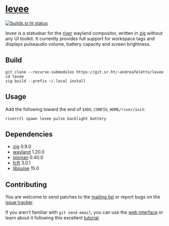 
# [levee]

[![builds.sr.ht status](https://builds.sr.ht/~andreafeletto/levee/commits/main.svg)](https://builds.sr.ht/~andreafeletto/levee/commits/main)

levee is a statusbar for the [river] wayland compositor, written in [zig]
without any UI toolkit. It currently provides full support for workspace tags
and displays pulseaudio volume, battery capacity and screen brightness.

## Build

```
git clone --recurse-submodules https://git.sr.ht/~andreafeletto/levee
cd levee
zig build --prefix ~/.local install
```

## Usage

Add the following toward the end of `$XDG_CONFIG_HOME/river/init`:

```
riverctl spawn levee pulse backlight battery
```

## Dependencies

* [zig] 0.9.0
* [wayland] 1.20.0
* [pixman] 0.40.0
* [fcft] 3.0.1
* [libpulse] 15.0

## Contributing

You are welcome to send patches to the [mailing list] or report bugs on the
[issue tracker].

If you aren't familiar with `git send-email`, you can use the [web interface]
or learn about it following this excellent [tutorial].

[levee]: https://sr.ht/~andreafeletto/levee
[river]: https://github.com/riverwm/river/
[zig]: https://ziglang.org/
[wayland]: https://wayland.freedesktop.org/
[pixman]: http://pixman.org/
[fcft]: https://codeberg.org/dnkl/fcft/
[libpulse]: https://www.freedesktop.org/wiki/Software/PulseAudio/
[mailing list]: https://lists.sr.ht/~andreafeletto/public-inbox
[issue tracker]: https://todo.sr.ht/~andreafeletto/levee
[web interface]: https://git.sr.ht/~andreafeletto/levee/send-email
[tutorial]: https://git-send-email.io
